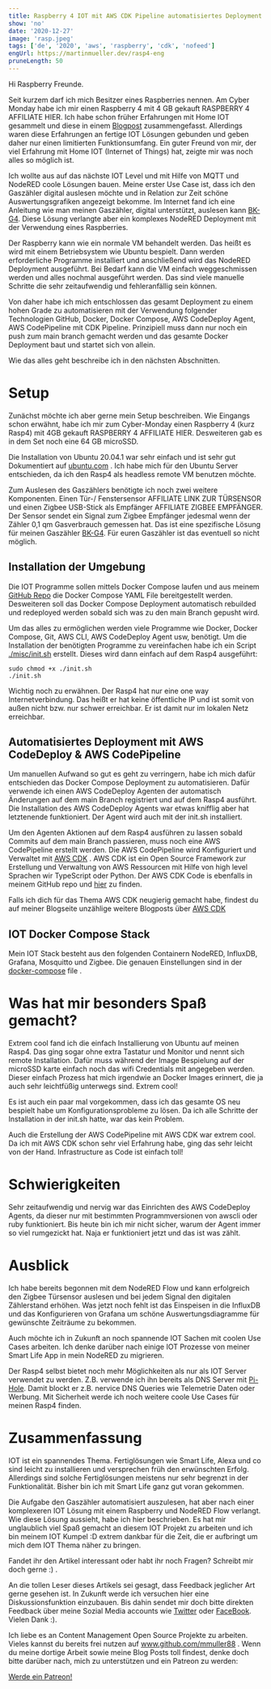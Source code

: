 ```yaml
---
title: Raspberry 4 IOT mit AWS CDK Pipeline automatisiertes Deployment
show: 'no'
date: '2020-12-27'
image: 'rasp.jpeg'
tags: ['de', '2020', 'aws', 'raspberry', 'cdk', 'nofeed']
engUrl: https://martinmueller.dev/rasp4-eng
pruneLength: 50
---
```


Hi Raspberry Freunde.

Seit kurzem darf ich mich Besitzer eines Raspberries nennen. Am Cyber Monday habe ich mir einen Raspberry 4 mit 4 GB gekauft RASPBERRY 4 AFFILIATE HIER. Ich habe schon früher Erfahrungen mit Home IOT gesammelt und diese in einem [Blogpost](https://martinmueller.dev/smart-home-de) zusammengefasst. Allerdings waren diese Erfahrungen an fertige IOT Lösungen gebunden und geben daher nur einen limitierten Funktionsumfang. Ein guter Freund von mir, der viel Erfahrung mit Home IOT (Internet of Things) hat, zeigte mir was noch alles so möglich ist.

Ich wollte aus auf das nächste IOT Level und mit Hilfe von MQTT und NodeRED coole Lösungen bauen. Meine erster Use Case ist, dass ich den Gaszähler digital auslesen möchte und in Relation zur Zeit schöne Auswertungsgrafiken angezeigt bekomme. Im Internet fand ich eine Anleitung wie man meinen Gaszähler, digital unterstützt, auslesen kann [BK-G4](https://forum.iobroker.net/topic/27960/gasz%C3%A4hler-bk-g4-auslesen-mit-zigbee-fensterkontakt). Diese Lösung verlangte aber ein komplexes NodeRED Deployment mit der Verwendung eines Raspberries.

Der Raspberry kann wie ein normale VM behandelt werden. Das heißt es wird mit einem Betriebsystem wie Ubuntu bespielt. Dann werden erforderliche Programme installiert und anschließend wird das NodeRED Deployment ausgeführt. Bei Bedarf kann die VM einfach weggeschmissen werden und alles nochmal ausgeführt werden. Das sind viele manuelle Schritte die sehr zeitaufwendig und fehleranfällig sein können.

Von daher habe ich mich entschlossen das gesamt Deployment zu einem hohen Grade zu automatisieren mit der Verwendung folgender Technologien GitHub, Docker, Docker Compose, AWS CodeDeploy Agent, AWS CodePipeline mit CDK Pipeline. Prinzipiell muss dann nur noch ein push zum main branch gemacht werden und das gesamte Docker Deployment baut und startet sich von allein.

Wie das alles geht beschreibe ich in den nächsten Abschnitten.

# Setup

Zunächst möchte ich aber gerne mein Setup beschreiben. Wie Eingangs schon erwähnt, habe ich mir zum Cyber-Monday einen Raspberry 4 (kurz Rasp4) mit 4GB gekauft RASPBERRY 4 AFFILIATE HIER. Desweiteren gab es in dem Set noch eine 64 GB microSSD.

Die Installation von Ubuntu 20.04.1 war sehr einfach und ist sehr gut Dokumentiert auf [ubuntu.com](https://ubuntu.com/download/raspberry-pi) . Ich habe mich für den Ubuntu Server entschieden, da ich den Rasp4 als headless remote VM benutzen möchte.

Zum Auslesen des Gaszählers benötigte ich noch zwei weitere Komponenten. Einen Tür-/ Fenstersensor AFFILIATE LINK ZUR TÜRSENSOR und einen Zigbee USB-Stick als Empfänger AFFILIATE ZIGBEE EMPFÄNGER. Der Sensor sendet ein Signal zum Zigbee Empfänger jedesmal wenn der Zähler 0,1 qm Gasverbrauch gemessen hat. Das ist eine spezifische Lösung für meinen Gaszähler [BK-G4](https://forum.iobroker.net/topic/27960/gasz%C3%A4hler-bk-g4-auslesen-mit-zigbee-fensterkontakt). Für euren Gaszähler ist das eventuell so nicht möglich.

## Installation der Umgebung

Die IOT Programme sollen mittels Docker Compose laufen und aus meinem [GitHub Repo](https://github.com/mmuller88/rasp4) die Docker Compose YAML File bereitgestellt werden. Desweiteren soll das Docker Compose Deployment automatisch rebuilded und redeployed werden sobald sich was zu den main Branch gepusht wird.

Um das alles zu ermöglichen werden viele Programme wie Docker, Docker Compose, Git, AWS CLI, AWS CodeDeploy Agent usw, benötigt. Um die Installation der benötigten Programme zu vereinfachen habe ich ein Script [./misc/init.sh](https://github.com/mmuller88/rasp4/blob/master/misc/init.sh) erstellt. Dieses wird dann einfach auf dem Rasp4 ausgeführt:

```
sudo chmod +x ./init.sh
./init.sh
```

Wichtig noch zu erwähnen. Der Rasp4 hat nur eine one way Internetverbindung. Das heißt er hat keine öffentliche IP und ist somit von außen nicht bzw. nur schwer erreichbar. Er ist damit nur im lokalen Netz erreichbar.

## Automatisiertes Deployment mit AWS CodeDeploy & AWS CodePipeline

Um manuellen Aufwand so gut es geht zu verringern, habe ich mich dafür entschieden das Docker Compose Deployment zu automatisieren. Dafür verwende ich einen AWS CodeDeploy Agenten der automatisch Änderungen auf dem main Branch registriert und auf dem Rasp4 ausführt. Die Installation des AWS CodeDeploy Agents war etwas knifflig aber hat letztenende funktioniert. Der Agent wird auch mit der init.sh installiert.

Um den Agenten Aktionen auf dem Rasp4 ausführen zu lassen sobald Commits auf dem main Branch passieren, muss noch eine AWS CodePipeline erstellt werden. Die AWS CodePipeline wird Konfiguriert und Verwaltet mit [AWS CDK](https://github.com/aws/aws-cdk) . AWS CDK ist ein Open Source Framework zur Erstellung und Verwaltung von AWS Ressourcen mit Hilfe von high level Sprachen wir TypeScript oder Python. Der AWS CDK Code is ebenfalls in meinem GitHub repo und [hier](https://github.com/mmuller88/rasp4/blob/master/src) zu finden.

Falls ich dich für das Thema AWS CDK neugierig gemacht habe, findest du auf meiner Blogseite unzählige weitere Blogposts über [AWS CDK](https://martinmueller.dev/tags/cdk)

## IOT Docker Compose Stack

Mein IOT Stack besteht aus den folgenden Containern NodeRED, InfluxDB, Grafana, Mosquitto und Zigbee. Die genauen Einstellungen sind in der [docker-compose](https://github.com/mmuller88/rasp4/blob/master/docker-compose.yml) file .

# Was hat mir besonders Spaß gemacht?

Extrem cool fand ich die einfach Installierung von Ubuntu auf meinen Rasp4. Das ging sogar ohne extra Tastatur und Monitor und nennt sich remote Installation. Dafür muss während der Image Bespielung auf der microSSD karte einfach noch das wifi Credentials mit angegeben werden. Dieser einfach Prozess hat mich irgendwie an Docker Images erinnert, die ja auch sehr leichtfüßig unterwegs sind. Extrem cool!

Es ist auch ein paar mal vorgekommen, dass ich das gesamte OS neu bespielt habe um Konfigurationsprobleme zu lösen. Da ich alle Schritte der Installation in der init.sh hatte, war das kein Problem.

Auch die Erstellung der AWS CodePipeline mit AWS CDK war extrem cool. Da ich mit AWS CDK schon sehr viel Erfahrung habe, ging das sehr leicht von der Hand. Infrastructure as Code ist einfach toll!

# Schwierigkeiten

Sehr zeitaufwendig und nervig war das Einrichten des AWS CodeDeploy Agents, da dieser nur mit bestimmten Programmversionen von awscli oder ruby funktioniert. Bis heute bin ich mir nicht sicher, warum der Agent immer so viel rumgezickt hat. Naja er funktioniert jetzt und das ist was zählt.

# Ausblick

Ich habe bereits begonnen mit dem NodeRED Flow und kann erfolgreich den Zigbee Türsensor auslesen und bei jedem Signal den digitalen Zählerstand erhöhen. Was jetzt noch fehlt ist das Einspeisen in die InfluxDB und das Konfigurieren von Grafana um schöne Auswertungsdiagramme für gewünschte Zeiträume zu bekommen.

Auch möchte ich in Zukunft an noch spannende IOT Sachen mit coolen Use Cases arbeiten. Ich denke darüber nach einige IOT Prozesse von meiner Smart Life App in mein NodeRED zu migrieren.

Der Rasp4 selbst bietet noch mehr Möglichkeiten als nur als IOT Server verwendet zu werden. Z.B. verwende ich ihn bereits als DNS Server mit [Pi-Hole](https://github.com/pi-hole/pi-hole). Damit blockt er z.B. nervice DNS Queries wie Telemetrie Daten oder Werbung. Mit Sicherheit werde ich noch weitere coole Use Cases für meinen Rasp4 finden.

# Zusammenfassung
IOT ist ein spannendes Thema. Fertiglösungen wie Smart Life, Alexa und co sind leicht zu installieren und versprechen früh den erwünschten Erfolg. Allerdings sind solche Fertiglösungen meistens nur sehr begrenzt in der Funktionalität. Bisher bin ich mit Smart Life ganz gut voran gekommen.

Die Aufgabe den Gaszähler automatisiert auszulesen, hat aber nach einer komplexeren IOT Lösung mit einem Raspberry und NodeRED Flow verlangt. Wie diese Lösung aussieht, habe ich hier beschrieben. Es hat mir unglaublich viel Spaß gemacht an diesem IOT Projekt zu arbeiten und ich bin meinem IOT Kumpel :D extrem dankbar für die Zeit, die er aufbringt um mich dem IOT Thema näher zu bringen.

Fandet ihr den Artikel interessant oder habt ihr noch Fragen? Schreibt mir doch gerne :) .

An die tollen Leser dieses Artikels sei gesagt, dass Feedback jeglicher Art gerne gesehen ist. In Zukunft werde ich versuchen hier eine Diskussionsfunktion einzubauen. Bis dahin sendet mir doch bitte direkten Feedback über meine Sozial Media accounts wie [Twitter](https://twitter.com/MartinMueller_) oder [FaceBook](https://www.facebook.com/martin.muller.10485). Vielen Dank :).

Ich liebe es an Content Management Open Source Projekte zu arbeiten. Vieles kannst du bereits frei nutzen auf www.github.com/mmuller88 . Wenn du meine dortige Arbeit sowie meine Blog Posts toll findest, denke doch bitte darüber nach, mich zu unterstützen und ein Patreon zu werden:

<a href="https://www.patreon.com/bePatron?u=29010217" data-patreon-widget-type="become-patron-button">Werde ein Patreon!</a><script async src="https://c6.patreon.com/becomePatronButton.bundle.js"></script>